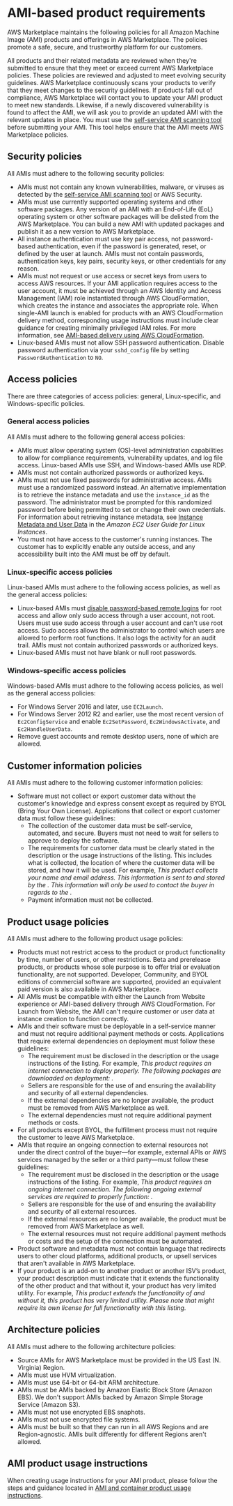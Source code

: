 # AMI\-based product requirements<a name="product-and-ami-policies"></a>

AWS Marketplace maintains the following policies for all Amazon Machine Image \(AMI\) products and offerings in AWS Marketplace\. The policies promote a safe, secure, and trustworthy platform for our customers\.

All products and their related metadata are reviewed when they're submitted to ensure that they meet or exceed current AWS Marketplace policies\. These policies are reviewed and adjusted to meet evolving security guidelines\. AWS Marketplace continuously scans your products to verify that they meet changes to the security guidelines\. If products fall out of compliance, AWS Marketplace will contact you to update your AMI product to meet new standards\. Likewise, if a newly discovered vulnerability is found to affect the AMI, we will ask you to provide an updated AMI with the relevant updates in place\. You must use the [self\-service AMI scanning tool](https://aws.amazon.com/marketplace/management/manage-products) before submitting your AMI\. This tool helps ensure that the AMI meets AWS Marketplace policies\.

## Security policies<a name="security"></a>

All AMIs must adhere to the following security policies:
+ AMIs must not contain any known vulnerabilities, malware, or viruses as detected by the [self\-service AMI scanning tool](https://aws.amazon.com/marketplace/management/manage-products) or AWS Security\.
+ AMIs must use currently supported operating systems and other software packages\. Any version of an AMI with an End\-of\-Life \(EoL\) operating system or other software packages will be delisted from the AWS Marketplace\. You can build a new AMI with updated packages and publish it as a new version to AWS Marketplace\.
+ All instance authentication must use key pair access, not password\-based authentication, even if the password is generated, reset, or defined by the user at launch\. AMIs must not contain passwords, authentication keys, key pairs, security keys, or other credentials for any reason\.
+ AMIs must not request or use access or secret keys from users to access AWS resources\. If your AMI application requires access to the user account, it must be achieved through an AWS Identity and Access Management \(IAM\) role instantiated through AWS CloudFormation, which creates the instance and associates the appropriate role\. When single\-AMI launch is enabled for products with an AWS CloudFormation delivery method, corresponding usage instructions must include clear guidance for creating minimally privileged IAM roles\. For more information, see [AMI\-based delivery using AWS CloudFormation](cloudformation.md)\.
+ Linux\-based AMIs must not allow SSH password authentication\. Disable password authentication via your `sshd_config` file by setting `PasswordAuthentication` to `NO`\.

## Access policies<a name="accessibility"></a>

There are three categories of access policies: general, Linux\-specific, and Windows\-specific policies\. 

### General access policies<a name="general-ami-policies"></a>

All AMIs must adhere to the following general access policies:
+ AMIs must allow operating system \(OS\)\-level administration capabilities to allow for compliance requirements, vulnerability updates, and log file access\. Linux\-based AMIs use SSH, and Windows\-based AMIs use RDP\. 
+ AMIs must not contain authorized passwords or authorized keys\.
+ AMIs must not use fixed passwords for administrative access\. AMIs must use a randomized password instead\. An alternative implementation is to retrieve the instance metadata and use the `instance_id` as the password\. The administrator must be prompted for this randomized password before being permitted to set or change their own credentials\. For information about retrieving instance metadata, see [Instance Metadata and User Data](https://docs.aws.amazon.com/AWSEC2/latest/UserGuide/ec2-instance-metadata.html) in the *Amazon EC2 User Guide for Linux Instances*\.
+ You must not have access to the customer's running instances\. The customer has to explicitly enable any outside access, and any accessibility built into the AMI must be off by default\.

### Linux\-specific access policies<a name="linux-specific-ami-policies"></a>

Linux\-based AMIs must adhere to the following access policies, as well as the general access policies:
+ Linux\-based AMIs must [disable password\-based remote logins](https://docs.aws.amazon.com/AWSEC2/latest/UserGuide/building-shared-amis.html#public-amis-disable-password-logins-for-root) for root access and allow only sudo access through a user account, not root\. Users must use sudo access through a user account and can't use root access\. Sudo access allows the administrator to control which users are allowed to perform root functions\. It also logs the activity for an audit trail\. AMIs must not contain authorized passwords or authorized keys\.
+ Linux\-based AMIs must not have blank or null root passwords\.

### Windows\-specific access policies<a name="windows-specific-ami-policies"></a>

Windows\-based AMIs must adhere to the following access policies, as well as the general access policies:
+ For Windows Server 2016 and later, use `EC2Launch`\.
+ For Windows Server 2012 R2 and earlier, use the most recent version of `Ec2ConfigService` and enable `Ec2SetPassword`, `Ec2WindowsActivate`, and `Ec2HandleUserData`\.
+ Remove guest accounts and remote desktop users, none of which are allowed\.

## Customer information policies<a name="customer-information"></a>

All AMIs must adhere to the following customer information policies:
+ Software must not collect or export customer data without the customer's knowledge and express consent except as required by BYOL \(Bring Your Own License\)\. Applications that collect or export customer data must follow these guidelines: 
  + The collection of the customer data must be self\-service, automated, and secure\. Buyers must not need to wait for sellers to approve to deploy the software\. 
  + The requirements for customer data must be clearly stated in the description or the usage instructions of the listing\. This includes what is collected, the location of where the customer data will be stored, and how it will be used\. For example, *This product collects your name and email address\. This information is sent to and stored by the <company name>\. This information will only be used to contact the buyer in regards to the <product name>\.* 
  + Payment information must not be collected\.

## Product usage policies<a name="product-usage"></a>

All AMIs must adhere to the following product usage policies:
+ Products must not restrict access to the product or product functionality by time, number of users, or other restrictions\. Beta and prerelease products, or products whose sole purpose is to offer trial or evaluation functionality, are not supported\. Developer, Community, and BYOL editions of commercial software are supported, provided an equivalent paid version is also available in AWS Marketplace\.
+ All AMIs must be compatible with either the Launch from Website experience or AMI\-based delivery through AWS CloudFormation\. For Launch from Website, the AMI can't require customer or user data at instance creation to function correctly\.
+ AMIs and their software must be deployable in a self\-service manner and must not require additional payment methods or costs\. Applications that require external dependencies on deployment must follow these guidelines:
  + The requirement must be disclosed in the description or the usage instructions of the listing\. For example, *This product requires an internet connection to deploy properly\. The following packages are downloaded on deployment: <list of package>\.* 
  + Sellers are responsible for the use of and ensuring the availability and security of all external dependencies\. 
  + If the external dependencies are no longer available, the product must be removed from AWS Marketplace as well\. 
  + The external dependencies must not require additional payment methods or costs\.
+ For all products except BYOL, the fulfillment process must not require the customer to leave AWS Marketplace\.
+ AMIs that require an ongoing connection to external resources not under the direct control of the buyer—for example, external APIs or AWS services managed by the seller or a third party—must follow these guidelines:
  + The requirement must be disclosed in the description or the usage instructions of the listing\. For example, *This product requires an ongoing internet connection\. The following ongoing external services are required to properly function: <list of resources>\.* 
  + Sellers are responsible for the use of and ensuring the availability and security of all external resources\.
  + If the external resources are no longer available, the product must be removed from AWS Marketplace as well\.
  + The external resources must not require additional payment methods or costs and the setup of the connection must be automated\.
+ Product software and metadata must not contain language that redirects users to other cloud platforms, additional products, or upsell services that aren't available in AWS Marketplace\.
+ If your product is an add\-on to another product or another ISV’s product, your product description must indicate that it extends the functionality of the other product and that without it, your product has very limited utility\. For example, *This product extends the functionality of <product name> and without it, this product has very limited utility\. Please note that <product name> might require its own license for full functionality with this listing\.*

## Architecture policies<a name="architecture"></a>

All AMIs must adhere to the following architecture policies:
+ Source AMIs for AWS Marketplace must be provided in the US East \(N\. Virginia\) Region\.
+ AMIs must use HVM virtualization\.
+ AMIs must use 64\-bit or 64\-bit ARM architecture\.
+ AMIs must be AMIs backed by Amazon Elastic Block Store \(Amazon EBS\)\. We don't support AMIs backed by Amazon Simple Storage Service \(Amazon S3\)\.
+ AMIs must not use encrypted EBS snaphots\.
+ AMIs must not use encrypted file systems\.
+ AMIs must be built so that they can run in all AWS Regions and are Region\-agnostic\. AMIs built differently for different Regions aren't allowed\.

## AMI product usage instructions<a name="ami-product-usage-instructions"></a>

When creating usage instructions for your AMI product, please follow the steps and guidance located in [AMI and container product usage instructions](ami-container-product-usage-instructions.md)\.